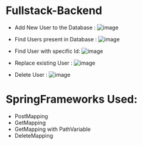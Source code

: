 # Fullstack-Backend

* Add New User to the Database :
![image](https://github.com/surendar-23/Fullstack-Backend/assets/114227356/0051bdde-7dc9-4e53-9998-d983598ffb56)

* Find Users present in Database :
![image](https://github.com/surendar-23/Fullstack-Backend/assets/114227356/71e037c1-93ef-4bf9-ae95-46dd8eab20f0)

* Find User with specific Id:
![image](https://github.com/surendar-23/Fullstack-Backend/assets/114227356/f389a354-56c1-4de1-b8b1-14239c710e03)

* Replace existing User :
![image](https://github.com/surendar-23/Fullstack-Backend/assets/114227356/d0666e28-85ea-4190-b52a-096c5aafe24e)

* Delete User :
![image](https://github.com/surendar-23/Fullstack-Backend/assets/114227356/1c543a89-ce83-4eb2-baac-03a4358723a8)

# SpringFrameworks Used:
* PostMapping
* GetMapping
* GetMapping with PathVariable
* DeleteMapping
